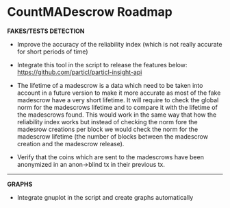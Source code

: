 # CountMADescrow Roadmap 


**FAKES/TESTS DETECTION**

- Improve the accuracy of the reliability index (which is not really accurate for short periods of time)

- Integrate this tool in the script to release the features below: https://github.com/particl/particl-insight-api

- The lifetime of a madescrow is a data which need to be taken into account in a future version to make it more accurate as most of the fake madescrow have a very short lifetime. It will require to check the global norm for the madescrows lifetime and to compare it with the lifetime of the madescrows found. This would work in the same way that how the reliability index works but instead of checking the norm fore the madesrow creations per block we would check the norm for the madescrow lifetime (the number of blocks between the madescrow creation and the madescrow release).

- Verify that the coins which are sent to the madescrows have been anonymized in an anon->blind tx in their previous tx.
***
**GRAPHS**

- Integrate gnuplot in the script and create graphs automatically
